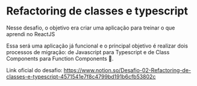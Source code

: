 # Refactoring de classes e typescript

Nesse desafio, o objetivo era criar uma aplicação para treinar o que aprendi no ReactJS

Essa será uma aplicação já funcional e o principal objetivo é realizar dois processos de migração: de Javascript para Typescript e de Class Components para Function Components 🚀.

Link oficial do desafio: https://www.notion.so/Desafio-02-Refactoring-de-classes-e-typescript-4571541e7f8c4799bd191b6cfb53802c
